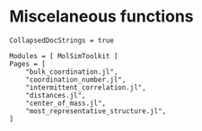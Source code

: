 # Miscelaneous functions

```@meta
CollapsedDocStrings = true
```

```@autodocs
Modules = [ MolSimToolkit ]
Pages = [ 
    "bulk_coordination.jl",
    "coordination_number.jl", 
    "intermittent_correlation.jl",
    "distances.jl", 
    "center_of_mass.jl",
    "most_representative_structure.jl",
]
```



